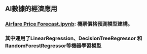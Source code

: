 ## AI數據的經濟應用
### **[Airfare Price Forecast.ipynb](./Airfare%20Price%20Forecast.ipynb)**: 機票價格預測模型建構。
### 其中運用了LinearRegression、DecisionTreeRegressor 和 RandomForestRegressor等機器學習模型
